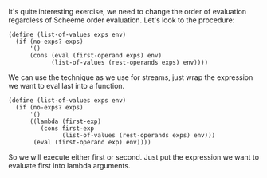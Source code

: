 It's quite interesting exercise, we need to change the order of evaluation
regardless of Scheeme order evaluation.
Let's look to the procedure:
```
(define (list-of-values exps env)
  (if (no-exps? exps)
      '()
      (cons (eval (first-operand exps) env)
            (list-of-values (rest-operands exps) env))))
```

We can use the technique as we use for streams,
just wrap the expression we want to eval last into a function.


```
(define (list-of-values exps env)
  (if (no-exps? exps)
      '()
      ((lambda (first-exp)
         (cons first-exp
               (list-of-values (rest-operands exps) env)))
       (eval (first-operand exp) env))))
```

So we will execute either first or second. Just put the expression we want to evaluate first into lambda arguments.

